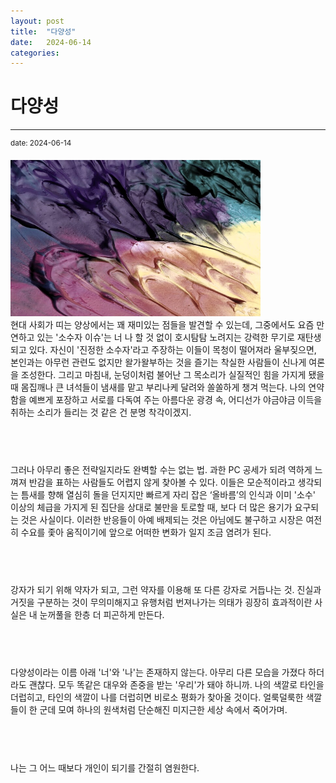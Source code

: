 ```yaml
---
layout: post
title:  "다양성"
date:   2024-06-14
categories:
---
```


다양성
=============
- - -
  <sup>date:   2024-06-14</sup>

<img src="/contents/paint2.jpg" width="400">
<br>
현대 사회가 띠는 양상에서는 꽤 재미있는 점들을 발견할 수 있는데, 그중에서도 요즘 만연하고 있는 '소수자 이슈'는 너 나 할 것 없이 호시탐탐 노려지는 강력한 무기로 재탄생되고 있다. 자신이 '진정한 소수자'라고 주장하는 이들이 목청이 떨어져라 울부짖으면, 본인과는 아무런 관련도 없지만 왈가왈부하는 것을 즐기는 착실한 사람들이 신나게 여론을 조성한다. 그리고 마침내, 눈덩이처럼 불어난 그 목소리가 실질적인 힘을 가지게 됐을 때 몸집깨나 큰 녀석들이 냄새를 맡고 부리나케 달려와 쏠쏠하게 챙겨 먹는다. 나의 연약함을 예쁘게 포장하고 서로를 다독여 주는 아름다운 광경 속, 어디선가 야금야금 이득을 취하는 소리가 들리는 것 같은 건 분명 착각이겠지.
<h6>　</h6>
그러나 아무리 좋은 전략일지라도 완벽할 수는 없는 법. 과한 PC 공세가 되려 역하게 느껴져 반감을 표하는 사람들도 어렵지 않게 찾아볼 수 있다. 이들은 모순적이라고 생각되는 틈새를 향해 열심히 돌을 던지지만 빠르게 자리 잡은 ‘올바름’의 인식과 이미 '소수' 이상의 체급을 가지게 된 집단을 상대로 불만을 토로할 때, 보다 더 많은 용기가 요구되는 것은 사실이다. 이러한 반응들이 아예 배제되는 것은 아님에도 불구하고 시장은 여전히 수요를 좇아 움직이기에 앞으로 어떠한 변화가 일지 조금 염려가 된다.
<h6>　</h6>
강자가 되기 위해 약자가 되고, 그런 약자를 이용해 또 다른 강자로 거듭나는 것. 진실과 거짓을 구분하는 것이 무의미해지고 유행처럼 번져나가는 의태가 굉장히 효과적이란 사실은 내 눈꺼풀을 한층 더 피곤하게 만든다.
<h6>　</h6>
다양성이라는 이름 아래 '너'와 '나'는 존재하지 않는다. 아무리 다른 모습을 가졌다 하더라도 괜찮다. 모두 똑같은 대우와 존중을 받는 '우리'가 돼야 하니까. 나의 색깔로 타인을 더럽히고, 타인의 색깔이 나를 더럽히면 비로소 평화가 찾아올 것이다. 얼룩덜룩한 색깔들이 한 군데 모여 하나의 원색처럼 단순해진 미지근한 세상 속에서 죽어가며.
<h6>　</h6>
나는 그 어느 때보다 개인이 되기를 간절히 염원한다.
<h6>　</h6>
